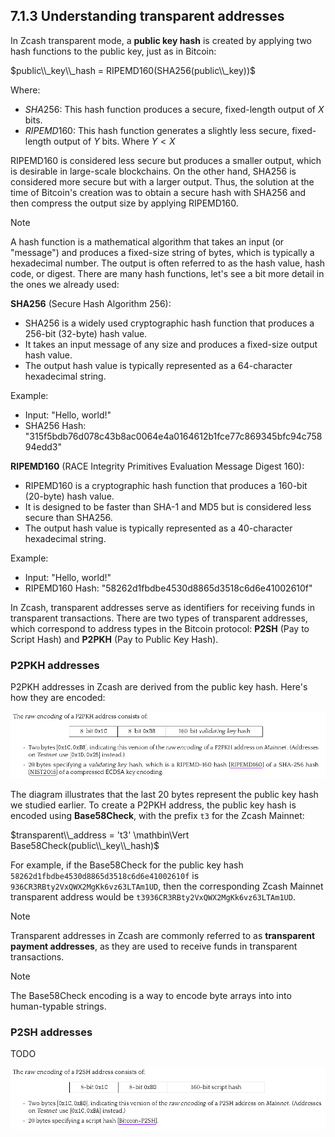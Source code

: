 ## 7.1.3 Understanding transparent addresses

In Zcash transparent mode, a **public key hash** is created by applying two hash functions to the public key, just as in Bitcoin:

$public\\_key\\_hash = RIPEMD160(SHA256(public\\_key))$

Where:

- $SHA256$: This hash function produces a secure, fixed-length output of $X$ bits.
- $RIPEMD160$: This hash function generates a slightly less secure, fixed-length output of $Y$ bits. Where $Y < X$

RIPEMD160 is considered less secure but produces a smaller output, which is desirable in large-scale blockchains. On the other hand, SHA256 is considered more secure but with a larger output. Thus, the solution at the time of Bitcoin's creation was to obtain a secure hash with SHA256 and then compress the output size by applying RIPEMD160.

> [!NOTE]
> A hash function is a mathematical algorithm that takes an input (or "message") and produces a fixed-size string of bytes, which is typically a hexadecimal number. The output is often referred to as the hash value, hash code, or digest. There are many hash functions, let's see a bit more detail in the ones we already used: 
> 
> **SHA256** (Secure Hash Algorithm 256):
> 
> - SHA256 is a widely used cryptographic hash function that produces a 256-bit (32-byte) hash value.
> - It takes an input message of any size and produces a fixed-size output hash value.
> - The output hash value is typically represented as a 64-character hexadecimal string.
> 
> Example:
> - Input: "Hello, world!"
> - SHA256 Hash: "315f5bdb76d078c43b8ac0064e4a0164612b1fce77c869345bfc94c75894edd3"
>
> **RIPEMD160** (RACE Integrity Primitives Evaluation Message Digest 160):
>
>- RIPEMD160 is a cryptographic hash function that produces a 160-bit (20-byte) hash value.
>- It is designed to be faster than SHA-1 and MD5 but is considered less secure than SHA256.
>- The output hash value is typically represented as a 40-character hexadecimal string.
>
> Example:
> - Input: "Hello, world!"
> - RIPEMD160 Hash: "58262d1fbdbe4530d8865d3518c6d6e41002610f"

In Zcash, transparent addresses serve as identifiers for receiving funds in transparent transactions. There are two types of transparent addresses, which correspond to address types in the Bitcoin protocol: **P2SH** (Pay to Script Hash) and **P2PKH** (Pay to Public Key Hash).

### P2PKH addresses

P2PKH addresses in Zcash are derived from the public key hash. Here's how they are encoded:

![p2pkh](assets/p2pkh.png)

The diagram illustrates that the last 20 bytes represent the public key hash we studied earlier. To create a P2PKH address, the public key hash is encoded using **Base58Check**, with the prefix `t3` for the Zcash Mainnet:

$transparent\\_address = 't3' \mathbin\Vert Base58Check(public\\_key\\_hash)$

For example, if the Base58Check for the public key hash `58262d1fbdbe4530d8865d3518c6d6e41002610f` is `936CR3RBty2VxQWX2MgKk6vz63LTAm1UD`, then the corresponding Zcash Mainnet transparent address would be `t3936CR3RBty2VxQWX2MgKk6vz63LTAm1UD`.

> [!NOTE]
> Transparent addresses in Zcash are commonly referred to as **transparent payment addresses**, as they are used to receive funds in transparent transactions.

> [!NOTE]
> The Base58Check encoding is a way to encode byte arrays into into human-typable strings.

### P2SH addresses

TODO

![p2sh](assets/p2sh.png)



